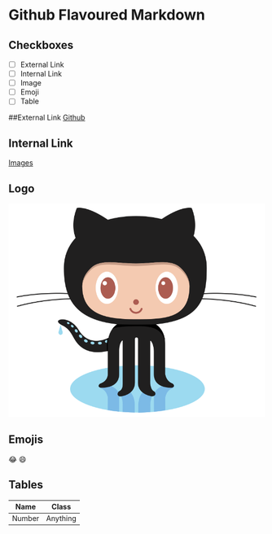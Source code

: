 # Github Flavoured Markdown

## Checkboxes
- [ ] External Link
- [ ] Internal Link
- [ ] Image
- [ ] Emoji
- [ ] Table

##External Link 
[Github](https://help.github.com/en)

## Internal Link
[Images](/images/)

## Logo
![Logo](/images/logo.png)

## Emojis
:joy:
:smile:

## Tables
Name | Class
--- | ---|
Number | Anything